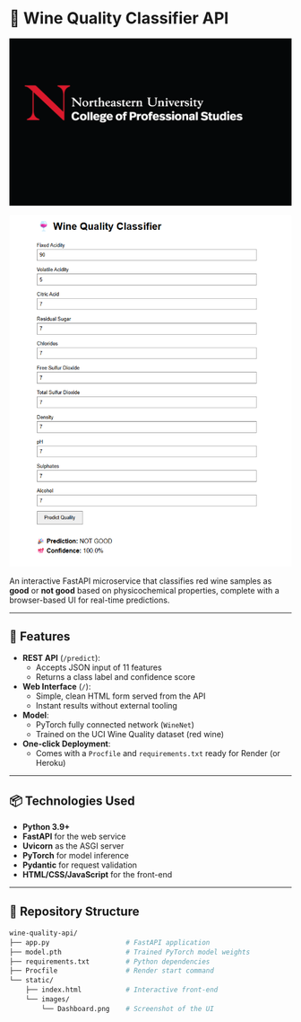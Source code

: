 # 🍷 Wine Quality Classifier API

<p align="center">
  <img src="images/northeastern-logo.png" alt="Northeastern University" width="600"/>
</p>


![Dashboard Preview](images/Dashboard.png)

An interactive FastAPI microservice that classifies red wine samples as **good** or **not good** based on physicochemical properties, complete with a browser-based UI for real-time predictions.

---

## 🚀 Features

- **REST API** (`/predict`):  
  - Accepts JSON input of 11 features  
  - Returns a class label and confidence score  
- **Web Interface** (`/`):  
  - Simple, clean HTML form served from the API  
  - Instant results without external tooling  
- **Model**:  
  - PyTorch fully connected network (`WineNet`)  
  - Trained on the UCI Wine Quality dataset (red wine)  
- **One-click Deployment**:  
  - Comes with a `Procfile` and `requirements.txt` ready for Render (or Heroku)  

---

## 📦 Technologies Used

- **Python 3.9+**  
- **FastAPI** for the web service  
- **Uvicorn** as the ASGI server  
- **PyTorch** for model inference  
- **Pydantic** for request validation  
- **HTML/CSS/JavaScript** for the front-end  

---

## 📂 Repository Structure

```bash
wine-quality-api/
├── app.py                   # FastAPI application
├── model.pth                # Trained PyTorch model weights
├── requirements.txt         # Python dependencies
├── Procfile                 # Render start command
└── static/
    ├── index.html           # Interactive front-end
    └── images/
        └── Dashboard.png    # Screenshot of the UI
